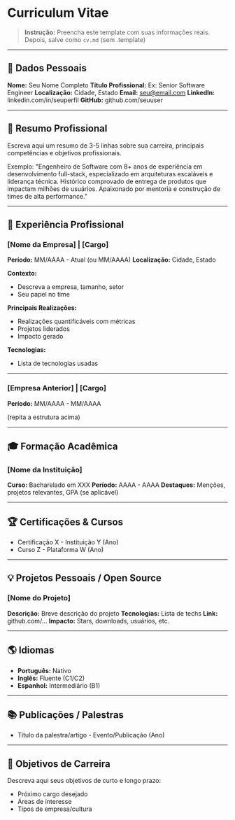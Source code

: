 # Curriculum Vitae

> **Instrução:** Preencha este template com suas informações reais.
> Depois, salve como `cv.md` (sem .template)

---

## 👤 Dados Pessoais

**Nome:** Seu Nome Completo
**Título Profissional:** Ex: Senior Software Engineer
**Localização:** Cidade, Estado
**Email:** seu@email.com
**LinkedIn:** linkedin.com/in/seuperfil
**GitHub:** github.com/seuuser

---

## 📝 Resumo Profissional

Escreva aqui um resumo de 3-5 linhas sobre sua carreira, principais competências e objetivos profissionais.

Exemplo:
"Engenheiro de Software com 8+ anos de experiência em desenvolvimento full-stack, especializado em arquiteturas escaláveis e liderança técnica. Histórico comprovado de entrega de produtos que impactam milhões de usuários. Apaixonado por mentoria e construção de times de alta performance."

---

## 💼 Experiência Profissional

### [Nome da Empresa] | [Cargo]
**Período:** MM/AAAA - Atual (ou MM/AAAA)
**Localização:** Cidade, Estado

**Contexto:**
- Descreva a empresa, tamanho, setor
- Seu papel no time

**Principais Realizações:**
- Realizações quantificáveis com métricas
- Projetos liderados
- Impacto gerado

**Tecnologias:**
- Lista de tecnologias usadas

---

### [Empresa Anterior] | [Cargo]
**Período:** MM/AAAA - MM/AAAA

(repita a estrutura acima)

---

## 🎓 Formação Acadêmica

### [Nome da Instituição]
**Curso:** Bacharelado em XXX
**Período:** AAAA - AAAA
**Destaques:** Menções, projetos relevantes, GPA (se aplicável)

---

## 🏆 Certificações & Cursos

- Certificação X - Instituição Y (Ano)
- Curso Z - Plataforma W (Ano)

---

## 💡 Projetos Pessoais / Open Source

### [Nome do Projeto]
**Descrição:** Breve descrição do projeto
**Tecnologias:** Lista de techs
**Link:** github.com/...
**Impacto:** Stars, downloads, usuários, etc.

---

## 🌎 Idiomas

- **Português:** Nativo
- **Inglês:** Fluente (C1/C2)
- **Espanhol:** Intermediário (B1)

---

## 📚 Publicações / Palestras

- Título da palestra/artigo - Evento/Publicação (Ano)

---

## 🎯 Objetivos de Carreira

Descreva aqui seus objetivos de curto e longo prazo:
- Próximo cargo desejado
- Áreas de interesse
- Tipos de empresa/cultura
